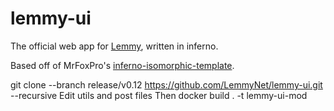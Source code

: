 # lemmy-ui

The official web app for [Lemmy](https://github.com/LemmyNet/lemmy), written in inferno.

Based off of MrFoxPro's [inferno-isomorphic-template](https://github.com/MrFoxPro/inferno-isomorphic-template).


git clone --branch release/v0.12 https://github.com/LemmyNet/lemmy-ui.git --recursive
Edit utils and post files
Then docker build . -t lemmy-ui-mod
